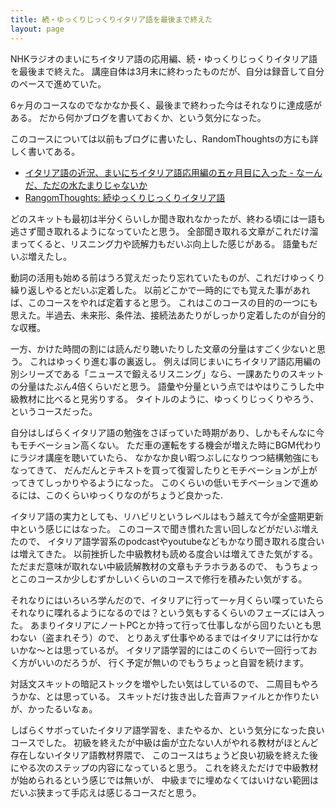 ```yaml
---
title: 続・ゆっくりじっくりイタリア語を最後まで終えた
layout: page
---
```

NHKラジオのまいにちイタリア語の応用編、続・ゆっくりじっくりイタリア語を最後まで終えた。
講座自体は3月末に終わったものだが、自分は録音して自分のペースで進めていた。

6ヶ月のコースなのでなかなか長く、最後まで終わった今はそれなりに達成感がある。
だから何かブログを書いておくか、という気分になった。

このコースについては以前もブログに書いたし、RandomThoughtsの方にも詳しく書いてある。

- [イタリア語の近況、まいにちイタリア語応用編の五ヶ月目に入った - なーんだ、ただの水たまりじゃないか](https://karino2.github.io/2023/05/14/radio_italian_after_4month.html)
- [RangomThoughts: 続ゆっくりじっくりイタリア語](https://karino2.github.io/RandomThoughts/続ゆっくりじっくりイタリア語)

どのスキットも最初は半分くらいしか聞き取れなかったが、終わる頃には一語も逃さず聞き取れるようになっていたと思う。
全部聞き取れる文章がこれだけ溜まってくると、リスニング力や読解力もだいぶ向上した感じがある。
語彙もだいぶ増えたし。

動詞の活用も始める前はうろ覚えだったり忘れていたものが、これだけゆっくり繰り返しやるとだいぶ定着した。
以前どこかで一時的にでも覚えた事があれば、このコースをやれば定着すると思う。
これはこのコースの目的の一つにも思えた。半過去、未来形、条件法、接続法あたりがしっかり定着したのが自分的な収穫。

一方、かけた時間の割には読んだり聴いたりした文章の分量はすごく少ないと思う。
これはゆっくり進む事の裏返し。
例えば同じまいにちイタリア語応用編の別シリーズである「ニュースで鍛えるリスニング」なら、一課あたりのスキットの分量はたぶん4倍くらいだと思う。
語彙や分量という点ではやはりこうした中級教材に比べると見劣りする。
タイトルのように、ゆっくりじっくりやろう、というコースだった。

自分はしばらくイタリア語の勉強をさぼっていた時期があり、しかもそんなに今もモチベーション高くない。
ただ車の運転をする機会が増えた時にBGM代わりにラジオ講座を聴いていたら、
なかなか良い暇つぶしになりつつ結構勉強にもなってきて、
だんだんとテキストを買って復習したりとモチベーションが上がってきてしっかりやるようになった。
このくらいの低いモチベーションで進めるには、このくらいゆっくりなのがちょうど良かった.

イタリア語の実力としても、リハビリというレベルはもう越えて今が全盛期更新中という感じにはなった。
このコースで聞き慣れた言い回しなどがだいぶ増えたので、
イタリア語学習系のpodcastやyoutubeなどもかなり聞き取れる度合いは増えてきた。
以前挫折した中級教材も読める度合いは増えてきた気がする。
ただまだ意味が取れない中級読解教材の文章もチラホラあるので、
もうちょっとこのコースか少しむずかしいくらいのコースで修行を積みたい気がする。

それなりにはいろいろ学んだので、イタリアに行って一ヶ月くらい喋っていたらそれなりに喋れるようになるのでは？という気もするくらいのフェーズには入った。
あまりイタリアにノートPCとか持って行って仕事しながら回りたいとも思わない（盗まれそう）ので、
とりあえず仕事やめるまではイタリアには行かないかな〜とは思っているが。
イタリア語学習的にはこのくらいで一回行っておく方がいいのだろうが、
行く予定が無いのでもうちょっと自習を続けます。

対話文スキットの暗記ストックを増やしたい気はしているので、
二周目もやろうかな、とは思っている。
スキットだけ抜き出した音声ファイルとか作りたいが、かったるいなぁ。

しばらくサボっていたイタリア語学習を、またやるか、という気分になった良いコースでした。
初級を終えたが中級は歯が立たない人がやれる教材がほとんど存在しないイタリア語教材界隈で、
このコースはちょうど良い初級を終えた後にやる次のステップの内容になっていると思う。
これを終えただけで中級教材が始められるという感じでは無いが、
中級までに埋めなくてはいけない範囲はだいぶ狭まって手応えは感じるコースだと思う。